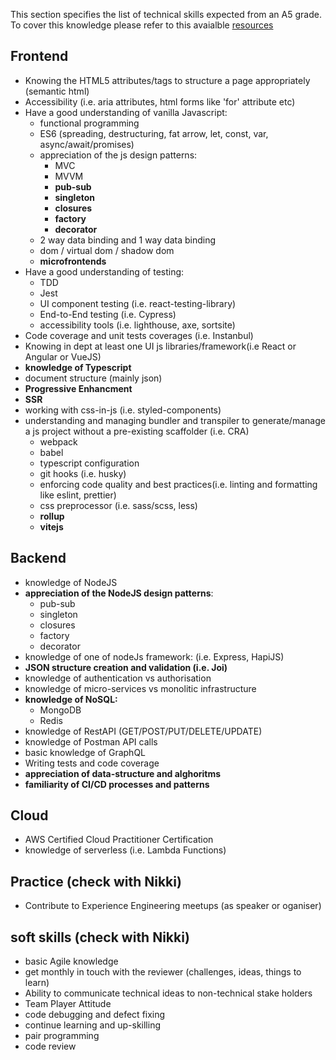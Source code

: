 This section specifies the list of technical skills expected from an A5 grade. To cover this knowledge please refer to this avaialble [resources](https://github.com/Capgemini/grade-ladder-fullstack#a7)

## Frontend
- Knowing the HTML5 attributes/tags to structure a page appropriately (semantic html)
- Accessibility (i.e. aria attributes, html forms like 'for' attribute etc)
- Have a good understanding of vanilla Javascript:
  - functional programming
  - ES6 (spreading, destructuring, fat arrow, let, const, var, async/await/promises)
  - appreciation of the js design patterns:
    - MVC 
    - MVVM
    - **pub-sub**
    - **singleton**
    - **closures**
    - **factory**
    - **decorator**
  - 2 way data binding and 1 way data binding
  - dom / virtual dom / shadow dom
  - **microfrontends**
- Have a good understanding of testing:
  - TDD
  - Jest 
  - UI component testing (i.e. react-testing-library)
  - End-to-End testing (i.e. Cypress)
  - accessibility tools (i.e. lighthouse, axe, sortsite)
- Code coverage and unit tests coverages (i.e. Instanbul)
- Knowing in dept at least one UI js libraries/framework(i.e React or Angular or VueJS)
- **knowledge of Typescript**
- document structure (mainly json)
- **Progressive Enhancment**
- **SSR**
- working with css-in-js (i.e. styled-components)
- understanding and managing bundler and transpiler to generate/manage a js project without a pre-existing scaffolder (i.e. CRA)
    - webpack
    - babel
    - typescript configuration
    - git hooks (i.e. husky)
    - enforcing code quality and best practices(i.e. linting and formatting like eslint, prettier)
    - css preprocessor (i.e. sass/scss, less)
    - **rollup**
    - **vitejs**
## Backend
- knowledge of NodeJS
- **appreciation of the NodeJS design patterns**:
    - pub-sub
    - singleton
    - closures
    - factory
    - decorator
- knowledge of one of nodeJs framework: (i.e. Express, HapiJS)
- **JSON structure creation and validation (i.e. Joi)**
- knowledge of authentication vs authorisation
- knowledge of micro-services vs monolitic infrastructure
- **knowledge of NoSQL:**
    - MongoDB
    - Redis
- knowledge of RestAPI (GET/POST/PUT/DELETE/UPDATE)
- knowledge of Postman API calls
- basic knowledge of GraphQL
- Writing tests and code coverage
- **appreciation of data-structure and alghoritms**
- **familiarity of CI/CD processes and patterns**
## Cloud
- AWS Certified Cloud Practitioner Certification
- knowledge of serverless (i.e. Lambda Functions)
## Practice (check with Nikki)
- Contribute to Experience Engineering meetups (as speaker or oganiser)
## soft skills (check with Nikki)
- basic Agile knowledge
- get monthly in touch with the reviewer (challenges, ideas, things to learn)
- Ability to communicate technical ideas to non-technical stake holders
- Team Player Attitude
- code debugging and defect fixing
- continue learning and up-skilling
- pair programming
- code review

